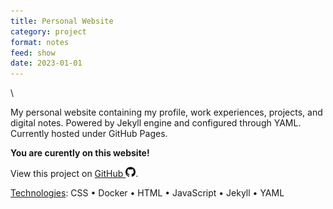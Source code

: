 ```yaml
---
title: Personal Website
category: project
format: notes
feed: show
date: 2023-01-01
---
```


\
<!-- 
![Project Thumbnail](./../assets/img/thumbnails/thumbnail-personal-website.png)
![Project Thumbnail](./../assets/img/thumbnails/thumbnail-personal-website-darkmode.png)
-->
My personal website containing my profile, work experiences, projects, and digital notes. Powered by Jekyll engine and configured through YAML. Currently hosted under GitHub Pages.

**You are curently on this website!**

View this project on [GitHub <img src="../../assets/img/github-icon.svg" alt="drawing" width="16"/>](https://github.com/yhouyang02/yhouyang02.github.io).

<u>Technologies</u>: CSS • Docker • HTML • JavaScript • Jekyll • YAML
